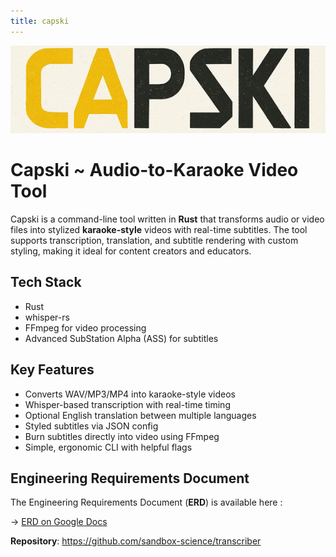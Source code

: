 ```yaml
---
title: capski
---
```


<p align="center">
  <img src="../public/capski.png" alt="Capski Logo">
</p>

# Capski ~ Audio-to-Karaoke Video Tool
Capski is a command-line tool written in **Rust** that transforms audio or video files into stylized **karaoke-style** videos with real-time subtitles. The tool supports transcription, translation, and subtitle rendering with custom styling, making it ideal for content creators and educators.

## Tech Stack
- Rust
- whisper-rs
- FFmpeg for video processing
- Advanced SubStation Alpha (ASS) for subtitles

## Key Features
- Converts WAV/MP3/MP4 into karaoke-style videos
- Whisper-based transcription with real-time timing
- Optional English translation between multiple languages
- Styled subtitles via JSON config
- Burn subtitles directly into video using FFmpeg
- Simple, ergonomic CLI with helpful flags

## Engineering Requirements Document
The Engineering Requirements Document (**ERD**) is available here :

-> [ERD on Google Docs](https://docs.google.com/document/d/1xfLcfE5BA1i_wjUSHHJYuA4zneVqrm4rEg2bf_YeltQ/edit?usp=sharing)

**Repository**: https://github.com/sandbox-science/transcriber
